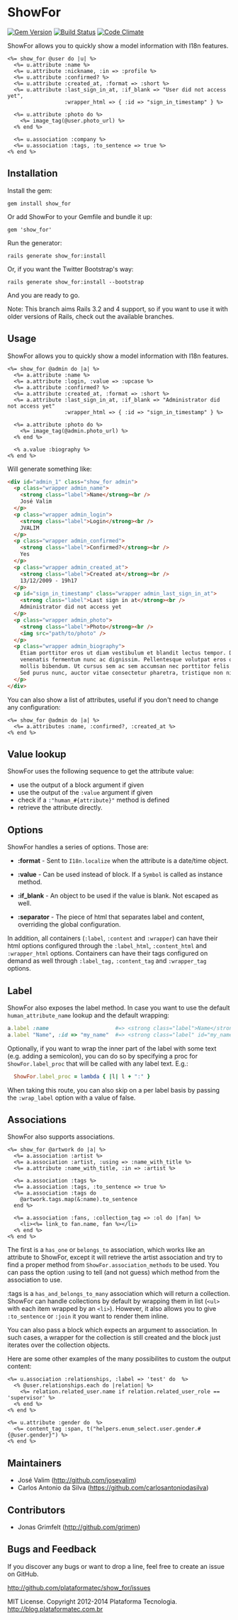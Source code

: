 # ShowFor

[![Gem Version](https://fury-badge.herokuapp.com/rb/show_for.png)](http://badge.fury.io/rb/show_for)
[![Build Status](https://api.travis-ci.org/plataformatec/show_for.png?branch=master)](http://travis-ci.org/plataformatec/show_for)
[![Code Climate](https://codeclimate.com/github/plataformatec/show_for.png)](https://codeclimate.com/github/plataformatec/show_for)

ShowFor allows you to quickly show a model information with I18n features.

```erb
<%= show_for @user do |u| %>
  <%= u.attribute :name %>
  <%= u.attribute :nickname, :in => :profile %>
  <%= u.attribute :confirmed? %>
  <%= u.attribute :created_at, :format => :short %>
  <%= u.attribute :last_sign_in_at, :if_blank => "User did not access yet",
                  :wrapper_html => { :id => "sign_in_timestamp" } %>

  <%= u.attribute :photo do %>
    <%= image_tag(@user.photo_url) %>
  <% end %>

  <%= u.association :company %>
  <%= u.association :tags, :to_sentence => true %>
<% end %>
```

## Installation

Install the gem:

    gem install show_for

Or add ShowFor to your Gemfile and bundle it up:

    gem 'show_for'

Run the generator:

    rails generate show_for:install

Or, if you want the Twitter Bootstrap's way:

    rails generate show_for:install --bootstrap

And you are ready to go.

Note: This branch aims Rails 3.2 and 4 support, so if you want to use it with
older versions of Rails, check out the available branches.

## Usage

ShowFor allows you to quickly show a model information with I18n features.

```erb
<%= show_for @admin do |a| %>
  <%= a.attribute :name %>
  <%= a.attribute :login, :value => :upcase %>
  <%= a.attribute :confirmed? %>
  <%= a.attribute :created_at, :format => :short %>
  <%= a.attribute :last_sign_in_at, :if_blank => "Administrator did not access yet"
                  :wrapper_html => { :id => "sign_in_timestamp" } %>

  <%= a.attribute :photo do %>
    <%= image_tag(@admin.photo_url) %>
  <% end %>

  <% a.value :biography %>
<% end %>
```

Will generate something like:

```html
<div id="admin_1" class="show_for admin">
  <p class="wrapper admin_name">
    <strong class="label">Name</strong><br />
    José Valim
  </p>
  <p class="wrapper admin_login">
    <strong class="label">Login</strong><br />
    JVALIM
  </p>
  <p class="wrapper admin_confirmed">
    <strong class="label">Confirmed?</strong><br />
    Yes
  </p>
  <p class="wrapper admin_created_at">
    <strong class="label">Created at</strong><br />
    13/12/2009 - 19h17
  </p>
  <p id="sign_in_timestamp" class="wrapper admin_last_sign_in_at">
    <strong class="label">Last sign in at</strong><br />
    Administrator did not access yet
  </p>
  <p class="wrapper admin_photo">
    <strong class="label">Photo</strong><br />
    <img src="path/to/photo" />
  </p>
  <p class="wrapper admin_biography">
    Etiam porttitor eros ut diam vestibulum et blandit lectus tempor. Donec
    venenatis fermentum nunc ac dignissim. Pellentesque volutpat eros quis enim
    mollis bibendum. Ut cursus sem ac sem accumsan nec porttitor felis luctus.
    Sed purus nunc, auctor vitae consectetur pharetra, tristique non nisi.
  </p>
</div>
```

You can also show a list of attributes, useful if you don't need to change any configuration:

```erb
<%= show_for @admin do |a| %>
  <%= a.attributes :name, :confirmed?, :created_at %>
<% end %>
```

## Value lookup

ShowFor uses the following sequence to get the attribute value:

* use the output of a block argument if given
* use the output of the `:value` argument if given
* check if a `:"human_#{attribute}"` method is defined
* retrieve the attribute directly.

## Options

ShowFor handles a series of options. Those are:

* __:format__ - Sent to `I18n.localize` when the attribute is a date/time object.

* __:value__ - Can be used instead of block. If a `Symbol` is called as instance method.

* __:if_blank__ - An object to be used if the value is blank. Not escaped as well.

* __:separator__ - The piece of html that separates label and content, overriding the global configuration.

In addition, all containers (`:label`, `:content` and `:wrapper`) can have their html
options configured through the `:label_html`, `:content_html` and `:wrapper_html`
options. Containers can have their tags configured on demand as well through
`:label_tag,` `:content_tag` and `:wrapper_tag` options.

## Label

ShowFor also exposes the label method. In case you want to use the default
`human_attribute_name` lookup and the default wrapping:

```ruby
a.label :name                     #=> <strong class="label">Name</strong>
a.label "Name", :id => "my_name"  #=> <strong class="label" id="my_name">Name</strong>
```

Optionally, if you want to wrap the inner part of the label with some text
(e.g. adding a semicolon), you can do so by specifying a proc for `ShowFor.label_proc`
that will be called with any label text. E.g.:

```ruby
  ShowFor.label_proc = lambda { |l| l + ":" }
```

When taking this route, you can also skip on a per label basis by passing the
`:wrap_label` option with a value of false.

## Associations

ShowFor also supports associations.

```erb
<%= show_for @artwork do |a| %>
  <%= a.association :artist %>
  <%= a.association :artist, :using => :name_with_title %>
  <%= a.attribute :name_with_title, :in => :artist %>

  <%= a.association :tags %>
  <%= a.association :tags, :to_sentence => true %>
  <%= a.association :tags do
    @artwork.tags.map(&:name).to_sentence
  end %>

  <%= a.association :fans, :collection_tag => :ol do |fan| %>
    <li><%= link_to fan.name, fan %></li>
  <% end %>
<% end %>
```

The first is a `has_one` or `belongs_to` association, which works like an attribute
to ShowFor, except it will retrieve the artist association and try to find a
proper method from `ShowFor.association_methods` to be used. You can pass
the option :using to tell (and not guess) which method from the association
to use.

:tags is a `has_and_belongs_to_many` association which will return a collection.
ShowFor can handle collections by default by wrapping them in list (`<ul>` with
each item wrapped by an `<li>`). However, it also allows you to give `:to_sentence`
or `:join` it you want to render them inline.

You can also pass a block which expects an argument to association. In such cases,
a wrapper for the collection is still created and the block just iterates over the
collection objects.

Here are some other examples of the many possibilites to custom the output content:

```erb
<%= u.association :relationships, :label => 'test' do  %>
  <% @user.relationships.each do |relation| %>
    <%= relation.related_user.name if relation.related_user_role == 'supervisor' %>
  <% end %>
<% end %>

<%= u.attribute :gender do  %>
  <%= content_tag :span, t("helpers.enum_select.user.gender.#{@user.gender}") %>
<% end %>
```

## Maintainers

* José Valim (http://github.com/josevalim)
* Carlos Antonio da Silva (https://github.com/carlosantoniodasilva)

## Contributors

* Jonas Grimfelt (http://github.com/grimen)

## Bugs and Feedback

If you discover any bugs or want to drop a line, feel free to create an issue on GitHub.

http://github.com/plataformatec/show_for/issues

MIT License. Copyright 2012-2014 Plataforma Tecnologia. http://blog.plataformatec.com.br
